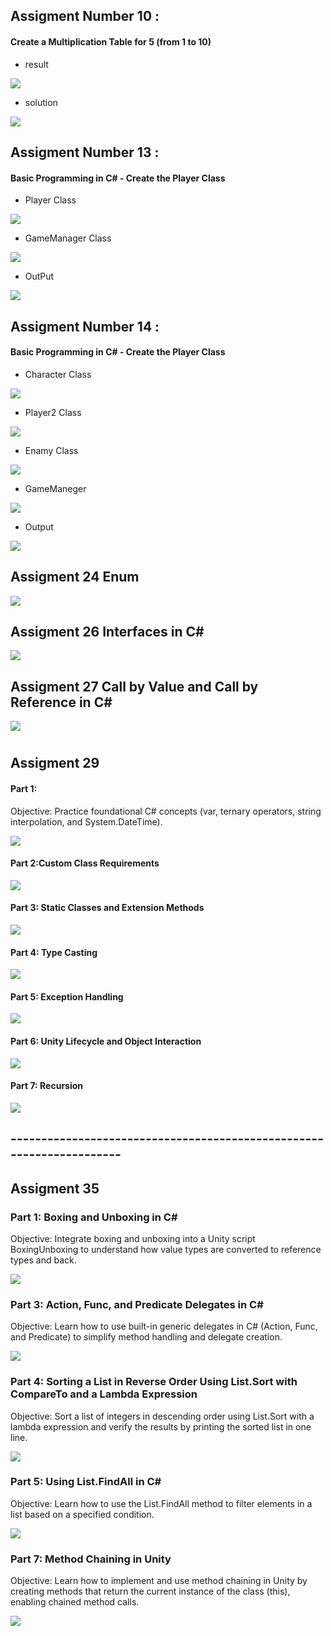 ## Assigment Number 10 : 
#### Create a Multiplication Table for 5 (from 1 to 10)

- result 

![](IMG/Capture.JPG)

- solution 

![](IMG/solutionJPG.JPG)


## Assigment Number 13 : 
#### Basic Programming in C# - Create the Player Class

- Player Class  

![](IMG/assigment11_palyer.JPG)

- GameManager Class  

![](IMG/assigment11_GameMager.JPG)

- OutPut  

![](IMG/assigment11_output.JPG)


## Assigment Number 14 : 
#### Basic Programming in C# - Create the Player Class

- Character Class  

![](IMG/character.JPG)


- Player2 Class  

![](IMG/Player2.JPG)



- Enamy Class  

![](IMG/Enamy.JPG)


- GameManeger   

![](IMG/gameObject_14.JPG)


- Output    

![](IMG/assigment14_output.JPG)


## Assigment 24 Enum

![](IMG/Assigment24.JPG)


## Assigment 26 Interfaces in C#

![](IMG/Assigment26.JPG)


## Assigment 27 Call by Value and Call by Reference in C#

![](IMG/Assigment27.JPG)



#


## Assigment 29 

#### Part 1:
Objective: Practice foundational C# concepts (var, ternary operators, string
interpolation, and System.DateTime).

![](IMG/Assigment29/Part1.JPG)

#### Part 2:Custom Class Requirements

![](IMG/Assigment29/Part2.JPG)


#### Part 3: Static Classes and Extension Methods

![](IMG/Assigment29/Part3.JPG)


#### Part 4: Type Casting

![](IMG/Assigment29/Part4.JPG)


#### Part 5: Exception Handling

![](IMG/Assigment29/Part5.JPG)

#### Part 6: Unity Lifecycle and Object Interaction

![](IMG/Assigment29/Part6.JPG)


#### Part 7: Recursion

![](IMG/Assigment29/Part7.JPG)

## ---------------------------------------------------------------------
## Assigment 35 

### Part 1: Boxing and Unboxing in C#
Objective:
Integrate boxing and unboxing into a Unity script BoxingUnboxing to understand
how value types are converted to reference types and back.

![](IMG/Assigment35/Part1/Capture.JPG)


### Part 3: Action, Func, and Predicate Delegates in C#
Objective:
Learn how to use built-in generic delegates in C# (Action, Func, and Predicate) to simplify
method handling and delegate creation.

![](IMG/Assigment35/Part3/Capture.JPG)


### Part 4: Sorting a List<int> in Reverse Order Using List.Sort with CompareTo and a Lambda Expression
Objective:
Sort a list of integers in descending order using List.Sort with a lambda
expression and verify the results by printing the sorted list in one line.

![](IMG/Assigment35/Part4-5/Capture.JPG)


### Part 5: Using List.FindAll in C#
Objective:
Learn how to use the List.FindAll method to filter elements in a list based on
a specified condition.

![](IMG/Assigment35/Part4-5/Capture.JPG)


### Part 7: Method Chaining in Unity
Objective:
Learn how to implement and use method chaining in Unity by creating methods that return the
current instance of the class (this), enabling chained method calls.

![](IMG/Assigment35/Part7/Capture.JPG)
